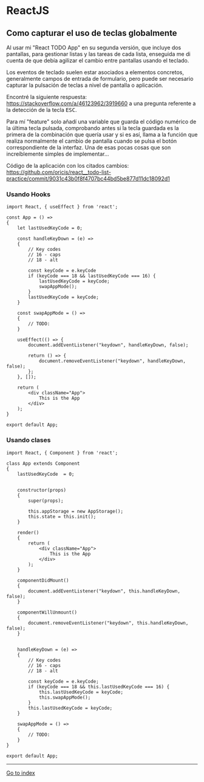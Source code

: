 # ReactJS

## Como capturar el uso de teclas globalmente

Al usar mi "React TODO App" en su segunda versión, que incluye dos pantallas,
para gestionar listas y las tareas de cada lista, enseguida me di cuenta
de que debía agilizar el cambio entre pantallas usando el teclado.

Los eventos de teclado suelen estar asociados a elementos concretos,
generalmente campos de entrada de formulario, pero puede ser necesario
capturar la pulsación de teclas a nivel de pantalla o aplicación.

Encontré la siguiente respuesta: https://stackoverflow.com/a/46123962/3919660
a una pregunta referente a la detección de la tecla <kbd>ESC</kbd>.

Para mí "feature" solo añadí una variable que guarda el código numérico
de la última tecla pulsada, comprobando antes si la tecla guardada es
la primera de la combinación que quería usar y si es así, llama a
la función que realiza normalmente el cambio de pantalla cuando se pulsa
el botón correspondiente de la interfaz. Una de esas pocas cosas que
son increíblemente simples de implementar...

Código de la aplicación con los citados cambios:
https://github.com/oricis/react__todo-list-practice/commit/9031c43b0f8f4707bc44bd5be877d11dc18092d1


### Usando Hooks

    import React, { useEffect } from 'react';

    const App = () =>
    {
        let lastUsedKeyCode = 0;

        const handleKeyDown = (e) =>
        {
            // Key codes
            // 16 - caps
            // 18 - alt

            const keyCode = e.keyCode
            if (keyCode === 18 && lastUsedKeyCode === 16) {
                lastUsedKeyCode = keyCode;
                swapAppMode();
            }
            lastUsedKeyCode = keyCode;
        }

        const swapAppMode = () =>
        {
            // TODO:
        }

        useEffect(() => {
            document.addEventListener("keydown", handleKeyDown, false);

            return () => {
                document.removeEventListener("keydown", handleKeyDown, false);
            };
        }, []);

        return (
            <div className="App">
                This is the App
            </div>
        );
    }

    export default App;


### Usando clases

    import React, { Component } from 'react';

    class App extends Component
    {
        lastUsedKeyCode  = 0;


        constructor(props)
        {
            super(props);

            this.appStorage = new AppStorage();
            this.state = this.init();
        }

        render()
        {
            return (
                <div className="App">
                    This is the App
                </div>
            );
        }

        componentDidMount()
        {
            document.addEventListener("keydown", this.handleKeyDown, false);
        }

        componentWillUnmount()
        {
            document.removeEventListener("keydown", this.handleKeyDown, false);
        }


        handleKeyDown = (e) =>
        {
            // Key codes
            // 16 - caps
            // 18 - alt

            const keyCode = e.keyCode;
            if (keyCode === 18 && this.lastUsedKeyCode === 16) {
                this.lastUsedKeyCode = keyCode;
                this.swapAppMode();
            }
            this.lastUsedKeyCode = keyCode;
        }

        swapAppMode = () =>
        {
            // TODO:
        }
    }

    export default App;


***

[Go to index](../../../README.md)
